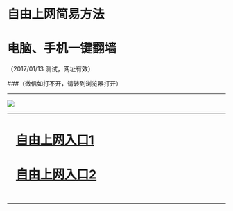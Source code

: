 ﻿# 自由上网简易方法

# 电脑、手机一键翻墙

（2017/01/13 测试，网址有效）


###（微信如打不开，请转到浏览器打开）


***

<img src="https://camo.githubusercontent.com/0421e9ad0300bf34cb00373624397e41cb9467dc/68747470733a2f2f64316a6a6a3470317432616f33732e636c6f756466726f6e742e6e65742f7069632f796a66712d32303136313232356f6b2e706e67" /> 


***
# &nbsp;&nbsp; <a href="http://fqtz-1861.fqw99.tk " target="_blank">自由上网入口1</a>
# &nbsp;&nbsp; <a href="https://github.com/ogate/ogate/blob/master/README.md?0109" target="_blank">自由上网入口2</a>
﻿
***

